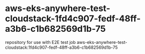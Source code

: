 # aws-eks-anywhere-test-cloudstack-1fd4c907-fedf-48ff-a3b6-c1b682569d1b-75
repository for use with E2E test job aws-eks-anywhere-test-cloudstack:1fd4c907-fedf-48ff-a3b6-c1b682569d1b-75
